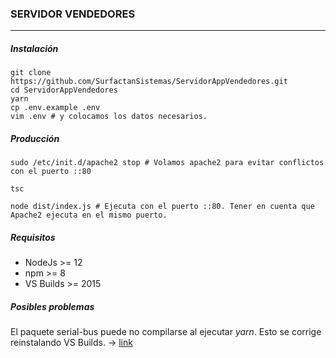 ### SERVIDOR VENDEDORES

---

##### Instalación

```
git clone https://github.com/SurfactanSistemas/ServidorAppVendedores.git
cd ServidorAppVendedores
yarn
cp .env.example .env
vim .env # y colocamos los datos necesarios.
```

##### Producción

```
sudo /etc/init.d/apache2 stop # Volamos apache2 para evitar conflictos con el puerto ::80

tsc

node dist/index.js # Ejecuta con el puerto ::80. Tener en cuenta que Apache2 ejecuta en el mismo puerto.
```

##### Requisitos

-   NodeJs >= 12
-   npm >= 8
-   VS Builds >= 2015

##### Posibles problemas

El paquete serial-bus puede no compilarse al ejecutar _yarn_. Esto se corrige reinstalando VS Builds. -> [link](https://github.com/nodejs/node-gyp#installation)
